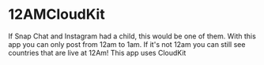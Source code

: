 # 12AMCloudKit
If Snap Chat and Instagram had a child, this would be one of them. With this app you can only post from 12am to 1am. If it's not 12am you can still see countries that are live at 12Am! This app uses CloudKit
